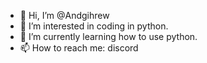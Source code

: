- 👋 Hi, I’m @Andgihrew
- 👀 I’m interested in coding in python.
- 🌱 I’m currently learning how to use python.
- 📫 How to reach me: discord

